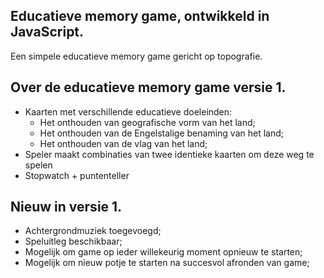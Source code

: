 ## Educatieve memory game, ontwikkeld in JavaScript.
Een simpele educatieve memory game gericht op topografie.

## Over de educatieve memory game versie 1.
- Kaarten met verschillende educatieve doeleinden:
     - Het onthouden van geografische vorm van het land;
     - Het onthouden van de Engelstalige benaming van het land;   
     - Het onthouden van de vlag van het land;
- Speler maakt combinaties van twee identieke kaarten om deze weg te spelen
- Stopwatch + puntenteller

## Nieuw in versie 1.
- Achtergrondmuziek toegevoegd;
- Speluitleg beschikbaar;
- Mogelijk om game op ieder willekeurig moment opnieuw te starten;
- Mogelijk om nieuw potje te starten na succesvol afronden van game;
